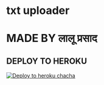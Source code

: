 # txt uploader

# MADE BY लालू प्रसाद 


## DEPLOY TO HEROKU


[![Deploy to heroku chacha](https://www.herokucdn.com/deploy/button.svg)](https://dashboard.heroku.com/new?template=https://github.com/Adity012/Invisible-mrxop)
